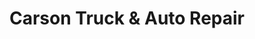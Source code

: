 ---
title: "Carson Truck & Auto Repair"
url: /carson-city/carson-truck-und-auto-repair/
shop: Autowerkstatt
---